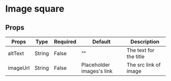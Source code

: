# Image square

## Props

| Props  | Type  | Required  | Default  | Description  |
|---|---|---|---|---|
| altText  | String  | False  | "" | The text for the title  |
| imageUrl  | String  | False  | Placeholder images's link | The src link of image |